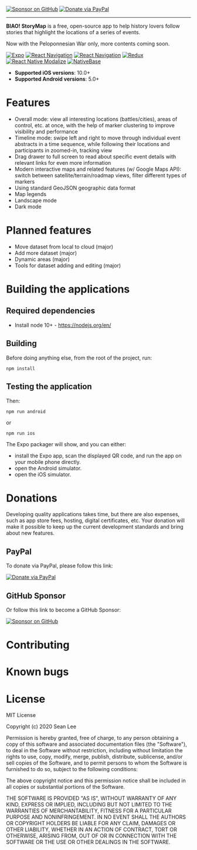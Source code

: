 [![Sponsor on GitHub](https://img.shields.io/badge/Sponsor-on%20GitHub-blueviolet)](https://github.com/sponsors/ilovepku) [![Donate via PayPal](https://img.shields.io/badge/Donate-via%20PayPal-%230d3685)](https://www.paypal.com/donate?hosted_button_id=EMK52WJM37KWY)

* * *

**BIAO! StoryMap** is a free, open-source app to help history lovers follow stories that highlight the locations of a series of events.

Now with the Peloponnesian War only, more contents coming soon.

[![Expo](https://img.shields.io/github/package-json/dependency-version/ilovepku/biao/expo)](https://github.com/expo/expo/blob/master/CHANGELOG.md) [![React Navigation](https://img.shields.io/github/package-json/dependency-version/ilovepku/biao/react-native-maps?color=%23f4b400)](https://github.com/react-native-maps/react-native-maps/blob/master/CHANGELOG.md) [![React Navigation](https://img.shields.io/github/package-json/dependency-version/ilovepku/biao/@react-navigation/native?color=%236b52ae)](https://github.com/react-navigation/react-navigation/blob/main/packages/native/CHANGELOG.md) [![Redux](https://img.shields.io/github/package-json/dependency-version/ilovepku/biao/redux?color=%23593d88)](https://github.com/reduxjs/redux/releases) [![React Native Modalize](https://img.shields.io/github/package-json/dependency-version/ilovepku/biao/react-native-modalize?color=%23D64292)](https://github.com/jeremybarbet/react-native-modalize/releases) [![NativeBase](https://img.shields.io/github/package-json/dependency-version/ilovepku/biao/native-base?color=%2300c497)](https://docs.nativebase.io/docs/release-notes/Release.html)

- **Supported iOS versions**: 10.0+
- **Supported Android versions**: 5.0+

# Features
- Overall mode: view all interesting locations (battles/cities), areas of control, etc. at once, with the help of marker clustering to improve visibility and performance
- Timeline mode: swipe left and right to move through individual event abstracts in a time sequence, while following their locations and participants in zoomed-in, tracking view
- Drag drawer to full screen to read about specific event details with relevant links for even more information
- Modern interactive maps and related features (w/ Google Maps API): switch between satellite/terrain/roadmap views, filter different types of markers
- Using standard GeoJSON geographic data format
- Map legends
- Landscape mode
- Dark mode

# Planned features
- Move dataset from local to cloud (major)
- Add more dataset (major)
- Dynamic areas (major)
- Tools for dataset adding and editing (major)

# Building the applications

## Required dependencies

- Install node 10+ - https://nodejs.org/en/

## Building

Before doing anything else, from the root of the project, run:

	npm install
  
## Testing the application

Then:

	npm run android
or

	npm run ios
  
The Expo packager will show, and you can either:

- install the Expo app, scan the displayed QR code, and run the app on your mobile phone directly.
- open the Android simulator.
- open the iOS simulator.

# Donations

Developing quality applications takes time, but there are also expenses, such as app store fees, hosting, digital certificates, etc. Your donation will make it possible to keep up the current development standards and bring about new features.

## PayPal

To donate via PayPal, please follow this link:

[![Donate via PayPal](https://img.shields.io/badge/Donate-via%20PayPal-%230d3685)](https://www.paypal.com/donate?hosted_button_id=EMK52WJM37KWY)

## GitHub Sponsor

Or follow this link to become a GitHub Sponsor:

[![Sponsor on GitHub](https://img.shields.io/badge/Sponsor-on%20GitHub-blueviolet)](https://github.com/sponsors/ilovepku)

# Contributing

# Known bugs

# License

MIT License

Copyright (c) 2020 Sean Lee

Permission is hereby granted, free of charge, to any person obtaining a copy of this software and associated documentation files (the "Software"), to deal in the Software without restriction, including without limitation the rights to use, copy, modify, merge, publish, distribute, sublicense, and/or sell copies of the Software, and to permit persons to whom the Software is furnished to do so, subject to the following conditions:

The above copyright notice and this permission notice shall be included in all copies or substantial portions of the Software.

THE SOFTWARE IS PROVIDED "AS IS", WITHOUT WARRANTY OF ANY KIND, EXPRESS OR IMPLIED, INCLUDING BUT NOT LIMITED TO THE WARRANTIES OF MERCHANTABILITY, FITNESS FOR A PARTICULAR PURPOSE AND NONINFRINGEMENT. IN NO EVENT SHALL THE AUTHORS OR COPYRIGHT HOLDERS BE LIABLE FOR ANY CLAIM, DAMAGES OR OTHER LIABILITY, WHETHER IN AN ACTION OF CONTRACT, TORT OR OTHERWISE, ARISING FROM, OUT OF OR IN CONNECTION WITH THE SOFTWARE OR THE USE OR OTHER DEALINGS IN THE SOFTWARE.

